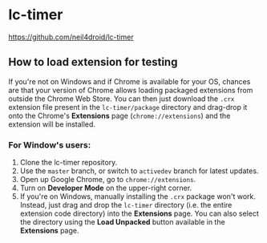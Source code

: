 # lc-timer

https://github.com/neil4droid/lc-timer

## How to load extension for testing
If you're not on Windows and if Chrome is available for your OS, chances are that your version of Chrome allows loading packaged extensions from outside the Chrome Web Store. You can then just download the `.crx` extension file present in the `lc-timer/package` directory and drag-drop it onto the Chrome's **Extensions** page (`chrome://extensions`) and the extension will be installed.

### For Window's users:
1. Clone the lc-timer repository.
2. Use the `master` branch, or switch to `activedev` branch for latest updates.
3. Open up Google Chrome, go to `chrome://extensions`.
4. Turn on **Developer Mode** on the upper-right corner.
5. If you're on Windows, manually installing the `.crx` package won't work. Instead, just drag and drop the `lc-timer` directory (i.e. the entire extension code directory) into the **Extensions** page. You can also select the directory using the **Load Unpacked** button available in the **Extensions** page.
